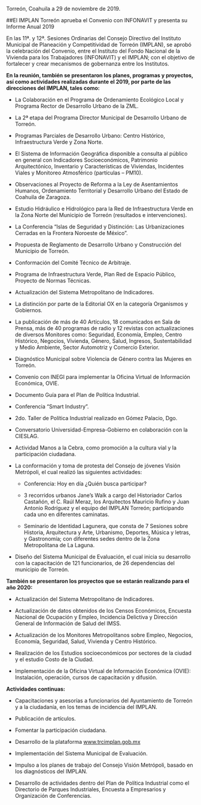 
Torreón, Coahuila a 29 de noviembre de 2019.


##El IMPLAN Torreón aprueba el Convenio con INFONAVIT y presenta su Informe Anual 2019

En las 11ª. y 12ª. Sesiones Ordinarias del Consejo Directivo del Instituto Municipal de Planeación y Competitividad de Torreón (IMPLAN), se aprobó la celebración del Convenio, entre el Instituto del Fondo Nacional de la Vivienda para los Trabajadores (INFONAVIT) y el IMPLAN; con el objetivo de fortalecer y crear mecanismos de gobernanza entre los Institutos.

**En la reunión, también se presentaron los planes, programas y proyectos, así como actividades realizadas durante el 2019, por parte de las direcciones del IMPLAN, tales como:**

- La Colaboración en el Programa de Ordenamiento Ecológico Local y Programa Rector de Desarrollo Urbano de la ZML.

- La 2ª etapa del Programa Director Municipal de Desarrollo Urbano de Torreón.

- Programas Parciales de Desarrollo Urbano: Centro Histórico, Infraestructura Verde y Zona Norte.

- El Sistema de Información Geográfica disponible a consulta al público en general con Indicadores Socioeconómicos, Patrimonio Arquitectónico, Inventario y Características de Viviendas, Incidentes Viales y Monitoreo Atmosférico (partículas – PM10).

- Observaciones al Proyecto de Reforma a la Ley de Asentamientos Humanos, Ordenamiento Territorial y Desarrollo Urbano del Estado de Coahuila de Zaragoza.

- Estudio Hidráulico e Hidrológico para la Red de Infraestructura Verde en la Zona Norte del Municipio de Torreón (resultados e intervenciones).

- La Conferencia “Islas de Seguridad y Distinción: Las Urbanizaciones Cerradas en la Frontera Noroeste de México”.

- Propuesta de Reglamento de Desarrollo Urbano y Construcción del Municipio de Torreón.

- Conformación del Comité Técnico de Arbitraje.

- Programa de Infraestructura Verde, Plan Red de Espacio Público, Proyecto de Normas Técnicas.

- Actualización del Sistema Metropolitano de Indicadores.

- La distinción por parte de la Editorial OX en la categoría Organismos y Gobiernos.

- La publicación de más de 40 Artículos, 18 comunicados en Sala de Prensa, más de 40 programas de radio y 12 revistas con actualizaciones de diversos Monitores como: Seguridad, Economía, Empleo, Centro Histórico, Negocios, Vivienda, Género, Salud, Ingresos, Sustentabilidad y Medio Ambiente, Sector Automotriz y Comercio Exterior.

- Diagnóstico Municipal sobre Violencia de Género contra las Mujeres en Torreón.

- Convenio con INEGI para implementar la Oficina Virtual de Información Económica, OVIE.

- Documento Guía para el Plan de Política Industrial.

- Conferencia “Smart Industry”.

- 2do. Taller de Política Industrial realizado en Gómez Palacio, Dgo.

- Conversatorio Universidad-Empresa-Gobierno en colaboración con la CIESLAG.

- Actividad Manos a la Cebra, como promoción a la cultura vial y la participación ciudadana.

- La conformación y toma de protesta del Consejo de jóvenes Visión Metrópoli, el cual realizó las siguientes actividades:

    * Conferencia: Hoy en día ¿Quién busca participar?

    * 3 recorridos urbanos Jane’s Walk a cargo del Historiador Carlos Castañón, el C. Raúl Meraz, los Arquitectos Mauricio Rufino y Juan Antonio Rodríguez y el equipo del IMPLAN Torreón; participando cada uno en diferentes caminatas.

    * Seminario de Identidad Lagunera, que consta de 7 Sesiones sobre Historia, Arquitectura y Arte, Urbanismo, Deportes, Música y letras, y Gastronomía; con diferentes sedes dentro de la Zona Metropolitana de La Laguna.

- Diseño del Sistema Municipal de Evaluación, el cual inicia su desarrollo con la capacitación de 121 funcionarios, de 26 dependencias del municipio de Torreón.


**También se presentaron los proyectos que se estarán realizando para el año 2020:**

- Actualización del Sistema Metropolitano de Indicadores.

- Actualización de datos obtenidos de los Censos Económicos, Encuesta Nacional de Ocupación y Empleo, Incidencia Delictiva y Dirección General de Información de Salud del IMSS.

- Actualización de los Monitores Metropolitanos sobre Empleo, Negocios, Economía, Seguridad, Salud, Vivienda y Centro Histórico.

- Realización de los Estudios socioeconómicos por sectores de la ciudad y el estudio Costo de la Ciudad.

- Implementación de la Oficina Virtual de Información Económica (OVIE): Instalación, operación, cursos de capacitación y difusión.

**Actividades continuas:**

- Capacitaciones y asesorías a funcionarios del Ayuntamiento de Torreón y a la ciudadanía, en los temas de incidencia del IMPLAN.

- Publicación de artículos.

- Fomentar la participación ciudadana.

- Desarrollo de la plataforma www.trcimplan.gob.mx

- Implementación del Sistema Municipal de Evaluación.

- Impulso a los planes de trabajo del Consejo Visión Metrópoli, basado en los diagnósticos del IMPLAN.

- Desarrollo de actividades dentro del Plan de Política Industrial como el Directorio de Parques Industriales, Encuesta a Empresarios y Organización de Conferencias.
